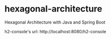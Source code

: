 # hexagonal-architecture
Hexagonal Architecture with Java and Spring Boot

h2-console's url: http://localhost:8080/h2-console 


